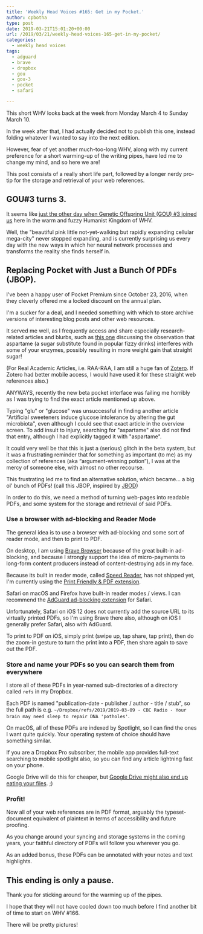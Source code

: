```yaml
---
title: 'Weekly Head Voices #165: Get in my Pocket.'
author: cpbotha
type: post
date: 2019-03-21T15:01:20+00:00
url: /2019/03/21/weekly-head-voices-165-get-in-my-pocket/
categories:
  - weekly head voices
tags:
  - adguard
  - brave
  - dropbox
  - gou
  - gou-3
  - pocket
  - safari

---
```


This short WHV looks back at the week from Monday March 4 to Sunday March 10.

In the week after that, I had actually decided not to publish this one,
instead folding whatever I wanted to say into the next edition.

However, fear of yet another much-too-long WHV, along with my current
preference for a short warming-up of the writing pipes, have led me to change
my mind, and so here we are!

This post consists of a really short life part, followed by a longer nerdy
pro-tip for the storage and retrieval of your web references.

## GOU#3 turns 3.

It seems like [just the other day when Genetic Offspring Unit (GOU) #3 joined
us][1] here in the warm and fuzzy Humanist Kingdom of WHV.

Well, the "beautiful pink little not-yet-walking but rapidly expanding
cellular mega-city" never stopped expanding, and is currently surprising us
every day with the new ways in which her neural network processes and
transforms the reality she finds herself in.

## Replacing Pocket with Just a Bunch Of PDFs (JBOP).

I've been a happy user of Pocket Premium since October 23, 2016, when they
cleverly offered me a locked discount on the annual plan.

I'm a sucker for a deal, and I needed something with which to store archive
versions of interesting blog posts and other web resources.

It served me well, as I frequently access and share especially
research-related articles and blurbs, such as [this one][2] discussing the
observation that aspartame (a sugar substitute found in popular fizzy drinks)
interferes with some of your enzymes, possibly resulting in more weight gain
that straight sugar!

(For Real Academic Articles, i.e. RAA-RAA, I am still a huge fan
of [Zotero][3]. If Zotero had better mobile access, I would have used it for
these straight web references also.)

ANYWAYS, recently the new beta pocket interface was failing me horribly as I
was trying to find the exact article mentioned up above.

Typing "glu" or "glucose" was unsuccessful in finding another article
"Artificial sweeteners induce glucose intolerance by altering the gut
microbiota", even although I could see that exact article in the overview
screen. To add insult to injury, searching for "aspartame" also did not find
that entry, although I had explicitly tagged it with "aspartame".

It could very well be that this is just a (serious) glitch in the beta system,
but it was a frustrating reminder that for something as important (to me) as
my collection of references (aka &#8220;argument-winning potion&#8221;), I was
at the mercy of someone else, with almost no other recourse.

This frustrating led me to find an alternative solution, which became... a big
ol' bunch of PDFs! (call this JBOP, inspired by [JBOD][4])

In order to do this, we need a method of turning web-pages into readable PDFs,
and some system for the storage and retrieval of said PDFs.

### Use a browser with ad-blocking and Reader Mode

The general idea is to use a browser with ad-blocking and some sort of reader
mode, and then to print to PDF.

On desktop, I am using&nbsp;[Brave Browser][5]&nbsp;because of the great
built-in ad-blocking, and because I strongly support the idea of
micro-payments to long-form content producers instead of content-destroying
ads in my face.

Because its built in reader mode, called&nbsp;[Speed Reader][6], has not
shipped yet, I'm currently using the&nbsp;[Print Friendly & PDF extension][7].

Safari on macOS and Firefox have built-in reader modes / views. I can
recommend the&nbsp;[AdGuard ad-blocking extension][8]&nbsp;for Safari.

Unfortunately, Safari on iOS 12 does not currently add the source URL to its
virtually printed PDFs, so I'm using Brave there also, although on iOS I
generally prefer Safari, also with AdGuard.

To print to PDF on iOS, simply print (swipe up, tap share, tap print), then do
the zoom-in gesture to turn the print into a PDF, then share again to save out
the PDF.

### Store and name your PDFs so you can search them from everywhere

I store all of these PDFs in year-named sub-directories of a directory
called&nbsp;`refs`&nbsp;in my Dropbox.

Each PDF is named "publication-date - publisher / author - title / stub", so
the full path is e.g.&nbsp;`~/Dropbox/refs/2019/2019-03-09 - CBC Radio - Your
brain may need sleep to repair DNA 'potholes'`.

On macOS, all of these PDFs are indexed by Spotlight, so I can find the ones I
want quite quickly. Your operating system of choice should have something
similar.

If you are a Dropbox Pro subscriber, the mobile app provides full-text
searching to mobile spotlight also, so you can find any article lightning fast
on your phone.

Google Drive will do this for cheaper, but [Google Drive might also end up
eating your files][9]. ;)

### Profit!

Now all of your web references are in PDF format, arguably the
typeset-document equivalent of plaintext in terms of accessibility and future
proofing.

As you change around your syncing and storage systems in the coming years,
your faithful directory of PDFs will follow you wherever you go.

As an added bonus, these PDFs can be annotated with your notes and text
highlights.

## This ending is only a pause.

Thank you for sticking around for the warming up of the pipes.

I hope that they will not have cooled down too much before I find another bit
of time to start on WHV #166.

There will be pretty pictures!

 [1]: /2016/05/05/weekly-head-voices-106-ch-ch-ch-ch-changes/
 [2]: https://www.sciencedaily.com/releases/2016/11/161122193100.htm
 [3]: https://www.zotero.org
 [4]: https://en.wikipedia.org/wiki/Non-RAID_drive_architectures
 [5]: https://brave.com
 [6]: https://brave.com/speed-reader/
 [7]: https://chrome.google.com/webstore/detail/print-friendly-pdf/ohlencieiipommannpdfcmfdpjjmeolj
 [8]: https://adguard.com/en/adguard-browser-extension/safari/overview.html
 [9]: /2019/03/09/weekly-head-voices-164-its-what-future-you-would-want/#my-big-and-stupid-misstep-into-google-drive
